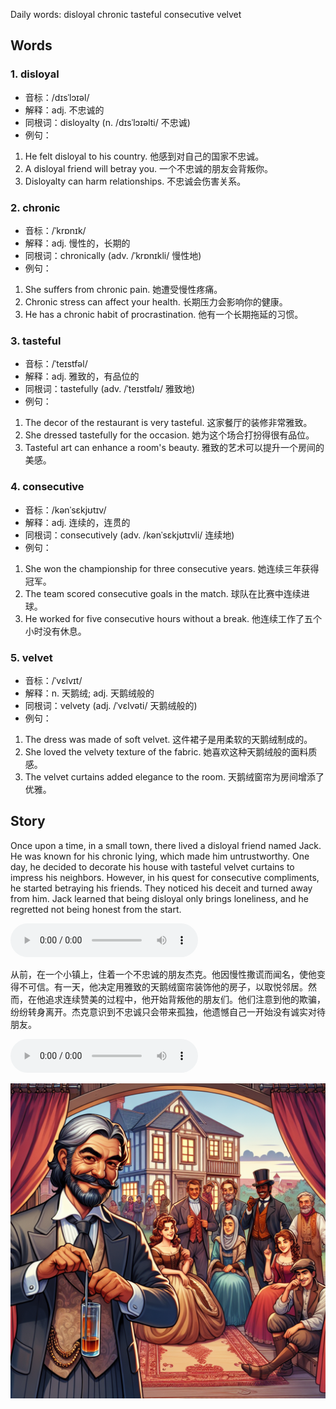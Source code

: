 Daily words: disloyal chronic tasteful consecutive velvet

## Words
### 1. disloyal
- 音标：/dɪsˈlɔɪəl/ <span style="cursor: pointer;" onclick="document.getElementById('audio-player-1').play()"><i class="fas fa-volume-up"></i></span>
<audio id="audio-player-1" src="audios/words/disloyal.mp3" style="display:none;"></audio>
- 解释：adj. 不忠诚的
- 同根词：disloyalty (n. /dɪsˈlɔɪəlti/ 不忠诚)
- 例句：
1. He felt disloyal to his country.
他感到对自己的国家不忠诚。
2. A disloyal friend will betray you.
一个不忠诚的朋友会背叛你。
3. Disloyalty can harm relationships.
不忠诚会伤害关系。

### 2. chronic
- 音标：/ˈkrɒnɪk/ <span style="cursor: pointer;" onclick="document.getElementById('audio-player-2').play()"><i class="fas fa-volume-up"></i></span>
<audio id="audio-player-2" src="audios/words/chronic.mp3" style="display:none;"></audio>
- 解释：adj. 慢性的，长期的
- 同根词：chronically (adv. /ˈkrɒnɪkli/ 慢性地)
- 例句：
1. She suffers from chronic pain.
她遭受慢性疼痛。 
2. Chronic stress can affect your health.
长期压力会影响你的健康。 
3. He has a chronic habit of procrastination.
他有一个长期拖延的习惯。

### 3. tasteful
- 音标：/ˈteɪstfəl/ <span style="cursor: pointer;" onclick="document.getElementById('audio-player-3').play()"><i class="fas fa-volume-up"></i></span>
<audio id="audio-player-3" src="audios/words/tasteful.mp3" style="display:none;"></audio>
- 解释：adj. 雅致的，有品位的
- 同根词：tastefully (adv. /ˈteɪstfəlɪ/ 雅致地)
- 例句：
1. The decor of the restaurant is very tasteful.
这家餐厅的装修非常雅致。 
2. She dressed tastefully for the occasion.
她为这个场合打扮得很有品位。 
3. Tasteful art can enhance a room's beauty.
雅致的艺术可以提升一个房间的美感。

### 4. consecutive
- 音标：/kənˈsɛkjʊtɪv/ <span style="cursor: pointer;" onclick="document.getElementById('audio-player-4').play()"><i class="fas fa-volume-up"></i></span>
<audio id="audio-player-4" src="audios/words/consecutive.mp3" style="display:none;"></audio>
- 解释：adj. 连续的，连贯的
- 同根词：consecutively (adv. /kənˈsɛkjʊtɪvli/ 连续地)
- 例句：
1. She won the championship for three consecutive years.
她连续三年获得冠军。 
2. The team scored consecutive goals in the match.
球队在比赛中连续进球。 
3. He worked for five consecutive hours without a break.
他连续工作了五个小时没有休息。

### 5. velvet
- 音标：/ˈvɛlvɪt/ <span style="cursor: pointer;" onclick="document.getElementById('audio-player-5').play()"><i class="fas fa-volume-up"></i></span>
<audio id="audio-player-5" src="audios/words/velvet.mp3" style="display:none;"></audio>
- 解释：n. 天鹅绒; adj. 天鹅绒般的
- 同根词：velvety (adj. /ˈvɛlvəti/ 天鹅绒般的)
- 例句：
1. The dress was made of soft velvet.
这件裙子是用柔软的天鹅绒制成的。 
2. She loved the velvety texture of the fabric.
她喜欢这种天鹅绒般的面料质感。 
3. The velvet curtains added elegance to the room.
天鹅绒窗帘为房间增添了优雅。

## Story
Once upon a time, in a small town, there lived a disloyal friend named Jack. He was known for his chronic lying, which made him untrustworthy. One day, he decided to decorate his house with tasteful velvet curtains to impress his neighbors. However, in his quest for consecutive compliments, he started betraying his friends. They noticed his deceit and turned away from him. Jack learned that being disloyal only brings loneliness, and he regretted not being honest from the start.

<audio controls>
  <source src="./audios/story/2024-10-21-english.mp3" type="audio/mpeg">
  你的浏览器不支持音频元素。
</audio>
  

从前，在一个小镇上，住着一个不忠诚的朋友杰克。他因慢性撒谎而闻名，使他变得不可信。有一天，他决定用雅致的天鹅绒窗帘装饰他的房子，以取悦邻居。然而，在他追求连续赞美的过程中，他开始背叛他的朋友们。他们注意到他的欺骗，纷纷转身离开。杰克意识到不忠诚只会带来孤独，他遗憾自己一开始没有诚实对待朋友。

<audio controls>
  <source src="./audios/story/2024-10-21-chinese.mp3" type="audio/mpeg">
  你的浏览器不支持音频元素。
</audio>
  

![story](./images/2024-10-21.png)

